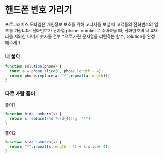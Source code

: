 # 핸드폰 번호 가리기

프로그래머스 모바일은 개인정보 보호를 위해 고지서를 보낼 때 고객들의 전화번호의 일부를 가립니다.
전화번호가 문자열 phone_number로 주어졌을 때, 전화번호의 뒷 4자리를 제외한 나머지 숫자를 전부 \*으로 가린 문자열을 리턴하는 함수, solution을 완성해주세요.

### 내 풀이

```js
function solution(phone) {
  const a = phone.slice(0, phone.length - 4);
  return phone.replace(a, "*".repeat(a.length));
}
```

### 다른 사람 풀이

풀이1

```js
function hide_numbers(s) {
  return s.replace(/\d(?=\d{4})/g, "*");
}
```

풀이2

```js
function hide_numbers(s) {
  return "*".repeat(s.length - 4) + s.slice(-4);
}
```
